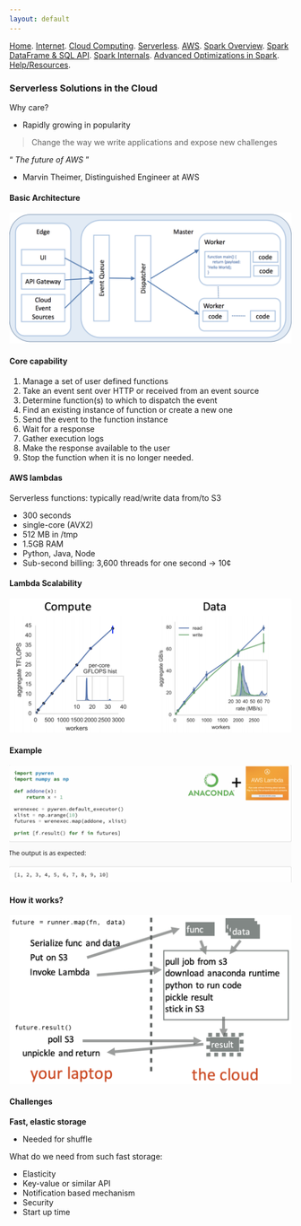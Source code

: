 ```yaml
---
layout: default
---
```

[Home](./README.md).
[Internet](./internet.md).
[Cloud Computing](./cloud_computing.md).
[Serverless](./serverless.md).
[AWS](./aws.md).
[Spark Overview](./spark_overview.md).
[Spark DataFrame & SQL API](./sparkAPI.md).
[Spark Internals](./spark_internals.md).
[Advanced Optimizations in Spark](spark_optimizations.md).
[Help/Resources](./resources.md).

### Serverless Solutions in the Cloud

Why care?
- Rapidly growing in popularity

> Change the way we write applications and expose new challenges

“ _The future of AWS_ ”
- Marvin Theimer,
    Distinguished Engineer at AWS
    
#### Basic Architecture
![serverless](Images/Serverless/serverless1.png)

#### Core capability

1. Manage a set of user defined functions
2. Take an event sent over HTTP or received from an event source
3. Determine function(s) to which to dispatch the event
4. Find an existing instance of function or create a new one
5. Send the event to the function instance
6. Wait for a response
7. Gather execution logs
8. Make the response available to the user
9. Stop the function when it is no longer needed.


#### AWS lambdas
Serverless functions: typically read/write data from/to S3

- 300 seconds
- single-core (AVX2)
- 512 MB in /tmp
- 1.5GB RAM
- Python, Java, Node
- Sub-second billing: 3,600 threads for one second → 10¢

#### Lambda Scalability
![serverless3](Images/Serverless/serverless3.png)

#### Example
![serverless4](Images/Serverless/serverless4.png)

#### How it works?
![serverless5](Images/Serverless/serverless5.png)

#### Challenges

**Fast, elastic storage**
- Needed for shuffle

What do we need from such fast storage:

- Elasticity
- Key-value or similar API
- Notification based mechanism 
- Security
- Start up time


